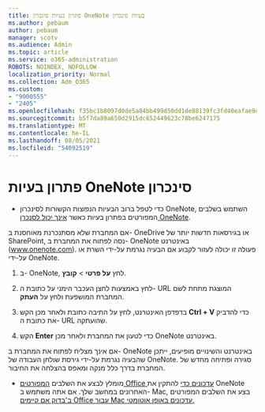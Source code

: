```yaml
---
title: פתרון בעיות סינכרון OneNote בעיות סינכרון
ms.author: pebaum
author: pebaum
manager: scotv
ms.audience: Admin
ms.topic: article
ms.service: o365-administration
ROBOTS: NOINDEX, NOFOLLOW
localization_priority: Normal
ms.collection: Adm_O365
ms.custom:
- "9000555"
- "2405"
ms.openlocfilehash: f35bc1b8097d0de5a84bb499d50dd1de88139fc3fd40eafae9d3f4ad17d84d2a
ms.sourcegitcommit: b5f7da89a650d2915dc652449623c78be6247175
ms.translationtype: MT
ms.contentlocale: he-IL
ms.lasthandoff: 08/05/2021
ms.locfileid: "54092519"
---
```

# <a name="troubleshoot-onenote-sync-issues"></a>פתרון בעיות OneNote סינכרון

* כדי לטפל ברוב הבעיות הנפוצות הקשורות לסינכרון OneNote, השתמש בשלבים המפורטים בפתרון בעיות כאשר [אינך יכול לסנכרן OneNote](https://support.office.com/article/Fix-issues-when-you-can-t-sync-OneNote-299495ef-66d1-448f-90c1-b785a6968d45).

אם המחברת שלא מסתנכרנת מאוחסנת ב- OneDrive או בגירסאות חדשות יותר של SharePoint, נסה לפתוח את המחברת ב- OneNote באינטרנט (www.onenote.com). פעולה זו יכולה לעזור לקבוע אם הבעיה נגרמת על-ידי השרת או על-ידי OneNote.

1. ב- OneNote, לחץ **על פרטי**  >  **קובץ**.

2. לחץ באמצעות לחצן העכבר הימני על כתובת ה- URL המוצגת מתחת לשם המחברת המושפעת ולחץ על **העתק**.

3. בדפדפן האינטרנט, לחץ על התיבה כתובת ולאחר מכן הקש **Ctrl + V** כדי להדביק את כתובת ה- URL שהועתקה.

4. הקש **Enter** כדי לטעון את המחברת ולאחר מכן OneNote באינטרנט.

אם אינך מצליח לפתוח את המחברת ב- OneNote באינטרנט והשינויים מופיעים, ייתכן שהבעיה נגרמת על-ידי גירסת שולחן העבודה של OneNote. סגירה ופתיחה מחדש של המחברת בדרך כלל מנקה ומאפס בהצלחה את החיבור.

* מומלץ לבצע את השלבים [המפורטים Office עדכונים כדי](https://support.office.com/article/Install-Office-updates-2ab296f3-7f03-43a2-8e50-46de917611c5) להתקין את OneNote האחרונים במחשב שלך. אם אתה משתמש ב- Mac, בצע את השלבים המפורטים [ב'בדוק אם קיימים Office עבור Mac עדכונים באופן אוטומטי.](https://support.office.com/article/update-office-for-mac-automatically-bfd1e497-c24d-4754-92ab-910a4074d7c1)